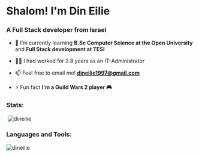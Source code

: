 <h1 align="left">Shalom! I'm Din Eilie</h1>
<h3 align="left">A Full Stack developer from Israel</h3>

- 🌱 I’m currently learning **B.Sc Computer Science at the Open University** and **Full Stack development at TESI**

- 👨‍💻 I had worked for 2.8 years as an IT-Administrator

- 📫 Feel free to email me! **dineilie1997@gmail.com**

- ⚡ Fun fact **I'm a Guild Wars 2 player 🎮**

<h3 align="left">Stats:</h3>
<p align="left">&nbsp;<img align="center" src="https://github-readme-stats.vercel.app/api?username=dineilie&show_icons=true&locale=en" alt="dineilie" /></p>
<p align="left">
</p>

<h3 align="left">Languages and Tools:</h3>
<p><img align="left" src="https://github-readme-stats.vercel.app/api/top-langs?username=dineilie&show_icons=true&locale=en&layout=compact" alt="dineilie" /></p>



